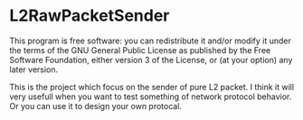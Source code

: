 # L2RawPacketSender

  This program is free software: you can redistribute it and/or modify
  it under the terms of the GNU General Public License as published by
  the Free Software Foundation, either version 3 of the License, or
  (at your option) any later version.
 
 
This is the project which focus on the sender of pure L2 packet.
I think it will very usefull when you want to test something of network protocol behavior.
Or you can use it to design your own protocal.
